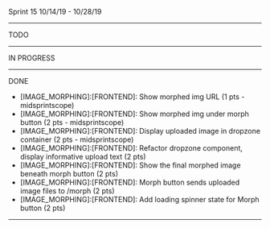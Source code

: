 Sprint 15 10/14/19 - 10/28/19

------------------------------------
TODO

------------------------------------
IN PROGRESS


------------------------------------
DONE
- [IMAGE_MORPHING]:[FRONTEND]: Show morphed img URL (1 pts - midsprintscope)
- [IMAGE_MORPHING]:[FRONTEND]: Show morphed img under morph button (2 pts - midsprintscope)
- [IMAGE_MORPHING]:[FRONTEND]: Display uploaded image in dropzone container (2 pts - midsprintscope)
- [IMAGE_MORPHING]:[FRONTEND]: Refactor dropzone component, display informative upload text (2 pts)
- [IMAGE_MORPHING]:[FRONTEND]: Show the final morphed image beneath morph button (2 pts)
- [IMAGE_MORPHING]:[FRONTEND]: Morph button sends uploaded image files to /morph (2 pts)
- [IMAGE_MORPHING]:[FRONTEND]: Add loading spinner state for Morph button (2 pts)
------------------------------------

